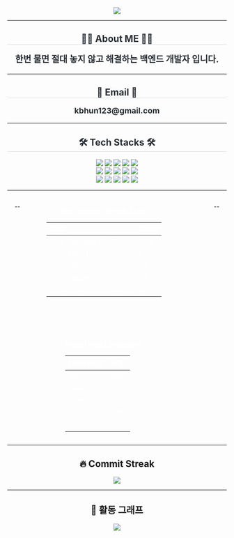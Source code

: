 <!-- 💥 프로필 배너 -->
<div align="center">
  <img src="https://capsule-render.vercel.app/api?type=waving&color=0:3522c3,100:06011e&height=180&text=ByongHoon's%20git%20hub&animation=fadeIn&fontColor=ffffff&fontSize=60" />
</div>

---

<!-- 🧑‍💻 About ME -->
<div align="center">
  <h2 style="border-bottom: 1px solid #d8dee4; color: #282d33;">🧑‍💻 About ME 🧑‍💻</h2>
  <p style="font-weight:700; font-size:20px; color:#282d33; margin-top:10px;">
    한번 물면 절대 놓지 않고 해결하는 백엔드 개발자 입니다.
  </p>
</div>

---

<!-- 📧 Email -->
<div align="center">
  <h2 style="border-bottom: 1px solid #d8dee4; color: #282d33;">📧 Email 📧</h2>
  <p style="font-weight:700; font-size:18px; color:#282d33; margin-top:5px;">
    kbhun123@gmail.com
  </p>
</div>

---

<!-- 🛠️ Tech Stacks -->
<div align="center">
  <h2 style="border-bottom: 1px solid #d8dee4; color: #282d33;">🛠️ Tech Stacks 🛠️</h2>
  <div style="margin-top:8px;">
    <img src="https://img.shields.io/badge/Figma-F24E1E?style=flat&logo=Figma&logoColor=white" />
    <img src="https://img.shields.io/badge/Git-F05032?style=flat&logo=Git&logoColor=white" />
    <img src="https://img.shields.io/badge/Github-181717?style=flat&logo=Github&logoColor=white" />
    <img src="https://img.shields.io/badge/HTML5-E34F26?style=flat&logo=HTML5&logoColor=white" />
    <img src="https://img.shields.io/badge/jQuery-0769AD?style=flat&logo=jQuery&logoColor=white" />
    <br/>
    <img src="https://img.shields.io/badge/Java-007396?style=flat&logo=Java&logoColor=white" />
    <img src="https://img.shields.io/badge/Javascript-F7DF1E?style=flat&logo=Javascript&logoColor=white" />
    <img src="https://img.shields.io/badge/MongoDB-47A248?style=flat&logo=MongoDB&logoColor=white" />
    <img src="https://img.shields.io/badge/MySQL-4479A1?style=flat&logo=MySQL&logoColor=white" />
    <img src="https://img.shields.io/badge/Notion-000000?style=flat&logo=Notion&logoColor=white" />
    <br/>
    <img src="https://img.shields.io/badge/Python-3776AB?style=flat&logo=Python&logoColor=white" />
    <img src="https://img.shields.io/badge/PyTorch-EE4C2C?style=flat&logo=PyTorch&logoColor=white" />
    <img src="https://img.shields.io/badge/React-61DAFB?style=flat&logo=React&logoColor=white" />
    <img src="https://img.shields.io/badge/Slack-4A154B?style=flat&logo=Slack&logoColor=white" />
    <img src="https://img.shields.io/badge/Spring%20Boot-6DB33F?style=flat&logo=Spring%20Boot&logoColor=white" />
  </div>
</div>

---
<div align="center">
  <!-- flex 컨테이너 -->
  <div style="display: flex; justify-content: center; align-items: flex-start; gap: 60px; flex-wrap: wrap;">

--
    <!-- Stats 테이블 -->
    <div>
      <h3 style="color: #fff; margin-bottom: 8px;">My Custom GitHub Stats</h3>
      <table style="border-collapse: collapse; color: #fff;">
        <tr>
          <th align="left" style="border-bottom:1px solid #444; padding:4px 8px;">Stat</th>
          <th align="left" style="border-bottom:1px solid #444; padding:4px 8px;">Value</th>
        </tr>
        <tr>
          <td style="padding:4px 8px;">Total Commits (2025)</td>
          <td style="padding:4px 8px;">355</td>
        </tr>
        <tr>
          <td style="padding:4px 8px;">Total Stars Earned</td>
          <td style="padding:4px 8px;">2</td>
        </tr>
        <tr>
          <td style="padding:4px 8px;">Total PRs</td>
          <td style="padding:4px 8px;">32</td>
        </tr>
        <tr>
          <td style="padding:4px 8px;">Total Issues</td>
          <td style="padding:4px 8px;">11</td>
        </tr>
        <tr>
          <td style="padding:4px 8px;">Contributions (Last Year)</td>
          <td style="padding:4px 8px;">6</td>
        </tr>
      </table>
    </div>

--
    <!-- Languages 테이블 -->
    <div>
      <h3 style="color: #fff; margin-bottom: 8px;">Most Used Languages</h3>
      <table style="border-collapse: collapse; color: #fff;">
        <tr>
          <th align="left" style="border-bottom:1px solid #444; padding:4px 8px;">Language</th>
          <th align="left" style="border-bottom:1px solid #444; padding:4px 8px;">비율</th>
        </tr>
        <tr>
          <td style="padding:4px 8px;">Java</td>
          <td style="padding:4px 8px;">40%</td>
        </tr>
        <tr>
          <td style="padding:4px 8px;">JavaScript</td>
          <td style="padding:4px 8px;">30%</td>
        </tr>
        <tr>
          <td style="padding:4px 8px;">HTML</td>
          <td style="padding:4px 8px;">15%</td>
        </tr>
        <tr>
          <td style="padding:4px 8px;">CSS</td>
          <td style="padding:4px 8px;">10%</td>
        </tr>
        <tr>
          <td style="padding:4px 8px;">Python</td>
          <td style="padding:4px 8px;">5%</td>
        </tr>
      </table>
    </div>

</div>


---

## 🔥 Commit Streak 

<div align="center">
  <img src="https://github-readme-streak-stats.herokuapp.com?user=Kimbang1&theme=dark&background=0E1117&ring=FFD700&fire=FF6B00&currStreakLabel=FFD700" />
</div>

---

## 🎨 활동 그래프

<div align="center">
  <img src="https://github-readme-activity-graph.vercel.app/graph?username=Kimbang1&bg_color=0E1117&color=ffffff&line=8a87b5&point=FFD700&area=true&hide_border=true" />
</div>
